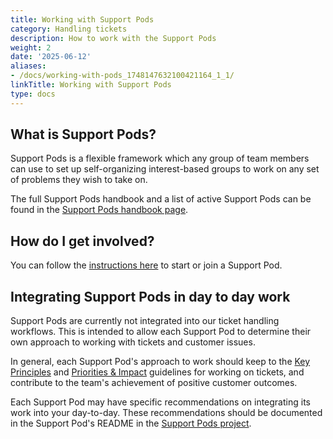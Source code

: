 ```yaml
---
title: Working with Support Pods
category: Handling tickets
description: How to work with the Support Pods
weight: 2
date: '2025-06-12'
aliases:
- /docs/working-with-pods_1748147632100421164_1_1/
linkTitle: Working with Support Pods
type: docs
---
```


## What is Support Pods?

Support Pods is a flexible framework which any group of team members can use to
set up self-organizing interest-based groups to work on any set of problems they
wish to take on.

The full Support Pods handbook and a list of active Support Pods can be found in
the [Support Pods handbook page](/handbook/support/support-pods).

## How do I get involved?

You can follow the [instructions here](/handbook/support/support-pods#starting-a-support-pod) to
start or join a Support Pod.

## Integrating Support Pods in day to day work

Support Pods are currently not integrated into our ticket handling workflows.
This is intended to allow each Support Pod to determine their own approach to
working with tickets and customer issues.

In general, each Support Pod's approach to work should keep to the
[Key Principles](/handbook/support/workflows/working-on-tickets#key-principles)
and [Priorities & Impact](/handbook/support/workflows/working-on-tickets#priorities-and-impact)
guidelines for working on tickets, and contribute to the team's achievement of
positive customer outcomes.

Each Support Pod may have specific recommendations on integrating its work into
your day-to-day. These recommendations should be documented in the Support Pod's
README in the [Support Pods project](https://gitlab.com/gitlab-com/support/support-pods).
